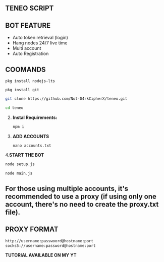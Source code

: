 ## TENEO SCRIPT

## BOT FEATURE

- Auto token retrieval (login)
- Hang nodes 24/7 live time
- Multi account
- Auto Registration

## COOMANDS
```
pkg install nodejs-lts
```
```
pkg install git
```
   ```bash
   git clone https://github.com/Not-D4rkCipherX/teneo.git
   ```
   ```bash
   cd teneo
   ```

2. **Instal Requirements:**
   ```bash
   npm i
   ```
3. **ADD ACCOUNTS**
   ```
   nano accounts.txt
   ```
4.**START THE BOT**
```bash
node setup.js
```
```
node main.js
```
For those using multiple accounts, it's recommended to use a proxy (if using only one account, there's no need to create the proxy.txt file).
---
## PROXY FORMAT

```bash
http://username:passwoord@hostname:port
socks5://username:password@hostname:port
```
**TUTORIAL AVAILABLE ON MY YT**
